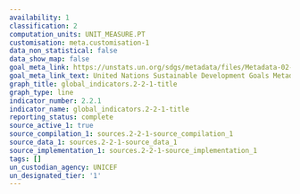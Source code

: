 ```yaml
---
availability: 1
classification: 2
computation_units: UNIT_MEASURE.PT
customisation: meta.customisation-1
data_non_statistical: false
data_show_map: false
goal_meta_link: https://unstats.un.org/sdgs/metadata/files/Metadata-02-02-01.pdf
goal_meta_link_text: United Nations Sustainable Development Goals Metadata (pdf 232kB)
graph_title: global_indicators.2-2-1-title
graph_type: line
indicator_number: 2.2.1
indicator_name: global_indicators.2-2-1-title
reporting_status: complete
source_active_1: true
source_compilation_1: sources.2-2-1-source_compilation_1
source_data_1: sources.2-2-1-source_data_1
source_implementation_1: sources.2-2-1-source_implementation_1
tags: []
un_custodian_agency: UNICEF
un_designated_tier: '1'
---
```

